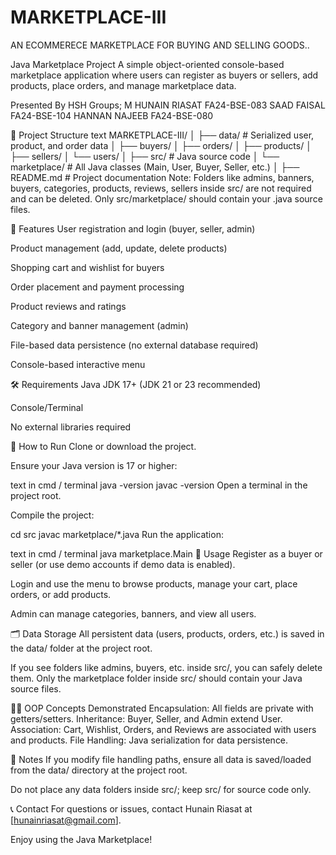 # MARKETPLACE-III
AN ECOMMERECE MARKETPLACE FOR BUYING AND SELLING GOODS..

Java Marketplace Project
A simple object-oriented console-based marketplace application where users can register as buyers or sellers, add products, place orders, and manage marketplace data.

Presented By HSH Groups;
M HUNAIN RIASAT   FA24-BSE-083
SAAD FAISAL       FA24-BSE-104
HANNAN NAJEEB     FA24-BSE-080

📁 Project Structure
text
MARKETPLACE-III/
│
├── data/                   # Serialized user, product, and order data
│   ├── buyers/
│   ├── orders/
│   ├── products/
│   ├── sellers/
│   └── users/
│
├── src/                    # Java source code
│   └── marketplace/        # All Java classes (Main, User, Buyer, Seller, etc.)
│
├── README.md               # Project documentation
Note:
Folders like admins, banners, buyers, categories, products, reviews, sellers inside src/ are not required and can be deleted.
Only src/marketplace/ should contain your .java source files.

🚀 Features
User registration and login (buyer, seller, admin)

Product management (add, update, delete products)

Shopping cart and wishlist for buyers

Order placement and payment processing

Product reviews and ratings

Category and banner management (admin)

File-based data persistence (no external database required)

Console-based interactive menu

🛠️ Requirements
Java JDK 17+ (JDK 21 or 23 recommended)

Console/Terminal

No external libraries required

📝 How to Run
Clone or download the project.

Ensure your Java version is 17 or higher:

text in cmd / terminal
java -version
javac -version
Open a terminal in the project root.

Compile the project:


cd src
javac marketplace/*.java
Run the application:

text in cmd / terminal
java marketplace.Main
🧩 Usage
Register as a buyer or seller (or use demo accounts if demo data is enabled).

Login and use the menu to browse products, manage your cart, place orders, or add products.

Admin can manage categories, banners, and view all users.

🗂️ Data Storage
All persistent data (users, products, orders, etc.) is saved in the data/ folder at the project root.

If you see folders like admins, buyers, etc. inside src/, you can safely delete them.
Only the marketplace folder inside src/ should contain your Java source files.



🧑‍💻 OOP Concepts Demonstrated
Encapsulation:  All fields are private with getters/setters.
Inheritance:    Buyer, Seller, and Admin extend User.
Association:    Cart, Wishlist, Orders, and Reviews are associated with users and products.
File Handling:  Java serialization for data persistence.



📢 Notes
If you modify file handling paths, ensure all data is saved/loaded from the data/ directory at the project root.

Do not place any data folders inside src/; keep src/ for source code only.



📞 Contact
For questions or issues, contact 
Hunain Riasat at [hunainriasat@gmail.com].

Enjoy using the Java Marketplace!



